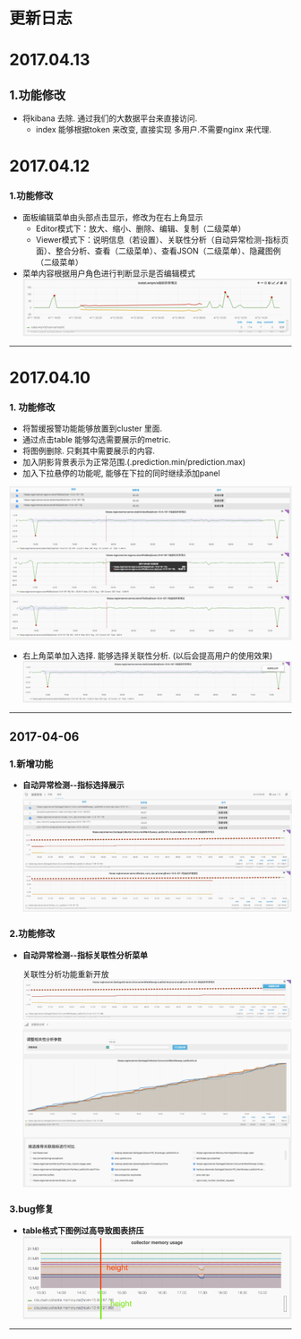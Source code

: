 # **更新日志**

# 2017.04.13

## 1.功能修改

* 将kibana 去除. 通过我们的大数据平台来直接访问. 
  * index 能够根据token 来改变, 直接实现 多用户.不需要nginx 来代理. 







# 2017.04.12

### 1.功能修改

* 面板编辑菜单由头部点击显示，修改为在右上角显示
  * Editor模式下：放大、缩小、删除、编辑、复制（二级菜单）
  * Viewer模式下：说明信息（若设置）、关联性分析（自动异常检测-指标页面）、整合分析、查看（二级菜单）、查看JSON（二级菜单）、隐藏图例（二级菜单）
* 菜单内容根据用户角色进行判断显示是否编辑模式
  ![](/part5/images/17-04-12_1.png)

---

# 2017.04.10

### 1. 功能修改

* 将暂缓报警功能能够放置到cluster 里面.
* 通过点击table 能够勾选需要展示的metric.
* 将图例删除. 只剩其中需要展示的内容.
* 加入阴影背景表示为正常范围.\(.prediction.min/prediction.max\)
* 加入下拉悬停的功能呢, 能够在下拉的同时继续添加panel

![](/part5/images/17-04-10_1.png)

* 右上角菜单加入选择. 能够选择关联性分析. \(以后会提高用户的使用效果\)![](/part5/images/17-04-10_2.png)

---

## 2017-04-06

### 1.新增功能

* **自动异常检测--指标选择展示**
  ![](/part5/images/7-4-1.png)

### 2.功能修改

* **自动异常检测--指标关联性分析菜单**

  关联性分析功能重新开放  
  ![](/part5/images/7-4-2.png)  
  ![](/part5/images/7-4-3.png)

### 3.bug修复

* **table格式下图例过高导致图表挤压**
  ![](/part5/images/7-4-4.png)

---



